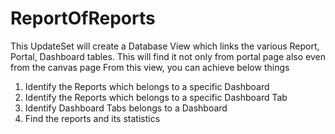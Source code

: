 # ReportOfReports
This UpdateSet will create a Database View which links the various Report, Portal, Dashboard tables. This will find it not only from portal page also even from the canvas page
From this view, you can achieve below things
1) Identify the Reports which belongs to a specific Dashboard
2) Identify the Reports which belongs to a specific Dashboard Tab
3) Identify Dashboard Tabs belongs to a Dashboard
4) Find the reports and its statistics 

